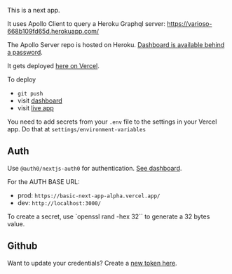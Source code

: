 This is a next app.

It uses Apollo Client to query a Heroku Graphql server:
https://varioso-668b109fd65d.herokuapp.com/

The Apollo Server repo is hosted on Heroku. [Dashboard is available behind a password](https://dashboard.heroku.com/apps/varioso).

It gets deployed [here on Vercel](https://basic-next-pt986nrak-akiryk.vercel.app/).

To deploy

- `git push`
- visit [dashboard](https://vercel.com/akiryk/basic-next-app)
- visit [live app](https://basic-next-app-alpha.vercel.app/)

You need to add secrets from your `.env` file to the settings in your Vercel app. Do that at `settings/environment-variables`

## Auth

Use `@auth0/nextjs-auth0` for authentication. [See dashboard](https://manage.auth0.com/dashboard/us/dev-6yrl3be1h2xi7tlj/applications/JFa6Th02Y9QR064pUVOoYH5pwC66kJ7Y/settings).

For the AUTH BASE URL:

- prod: `https://basic-next-app-alpha.vercel.app/`
- dev: `http://localhost:3000/`

To create a secret, use `openssl rand -hex 32`` to generate a 32 bytes value.

## Github

Want to update your credentials? Create a [new token here](https://github.com/settings/tokens).
